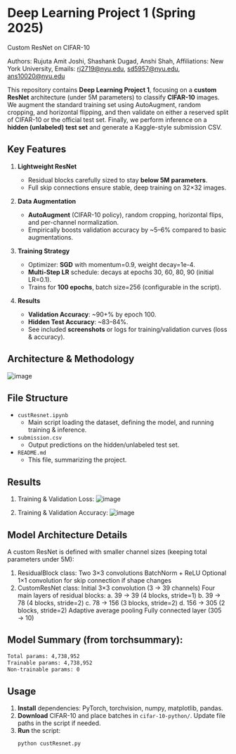 # Deep Learning Project 1 (Spring 2025)
Custom ResNet on CIFAR-10

Authors: Rujuta Amit Joshi, Shashank Dugad, Anshi Shah,
Affiliations: New York University, 
Emails: rj2719@nyu.edu, sd5957@nyu.edu, ans10020@nyu.edu

This repository contains **Deep Learning Project 1**, focusing on a **custom ResNet** architecture (under 5M parameters) to classify **CIFAR-10** images. We augment the standard training set using AutoAugment, random cropping, and horizontal flipping, and then validate on either a reserved split of CIFAR-10 or the official test set. Finally, we perform inference on a **hidden (unlabeled) test set** and generate a Kaggle-style submission CSV.

## Key Features
1. **Lightweight ResNet**  
   - Residual blocks carefully sized to stay **below 5M parameters**.  
   - Full skip connections ensure stable, deep training on 32×32 images.

2. **Data Augmentation**  
   - **AutoAugment** (CIFAR-10 policy), random cropping, horizontal flips, and per-channel normalization.  
   - Empirically boosts validation accuracy by ~5–6% compared to basic augmentations.

3. **Training Strategy**  
   - Optimizer: **SGD** with momentum=0.9, weight decay=1e-4.  
   - **Multi-Step LR** schedule: decays at epochs 30, 60, 80, 90 (initial LR=0.1).  
   - Trains for **100 epochs**, batch size=256 (configurable in the script).

4. **Results**  
   - **Validation Accuracy**: ~90+% by epoch 100.  
   - **Hidden Test Accuracy**: ~83–84%.  
   - See included **screenshots** or logs for training/validation curves (loss & accuracy).

## Architecture & Methodology
![image](https://github.com/user-attachments/assets/7fe36416-61ce-482a-9c35-b89495f58b13)

## File Structure
- `custResnet.ipynb`  
  - Main script loading the dataset, defining the model, and running training & inference.  
- `submission.csv`  
  - Output predictions on the hidden/unlabeled test set.  
- `README.md`  
  - This file, summarizing the project.  

## Results
1. Training & Validation Loss:
![image](https://github.com/user-attachments/assets/6db4e0bb-32be-4477-90d2-d09f123f2d12)

2. Training & Validation Accuracy:
![image](https://github.com/user-attachments/assets/55e3bdc3-14b1-4ba5-aa62-b414bc6f392f)

## Model Architecture Details
A custom ResNet is defined with smaller channel sizes (keeping total parameters under 5M):

1. ResidualBlock class:
Two 3×3 convolutions
BatchNorm + ReLU
Optional 1×1 convolution for skip connection if shape changes
2. CustomResNet class:
Initial 3×3 convolution (3 → 39 channels)
Four main layers of residual blocks:
  a. 39 → 39 (4 blocks, stride=1)
  b. 39 → 78 (4 blocks, stride=2)
  c. 78 → 156 (3 blocks, stride=2)
  d. 156 → 305 (2 blocks, stride=2)
Adaptive average pooling
Fully connected layer (305 → 10)

## Model Summary (from torchsummary):
``` bash
Total params: 4,738,952
Trainable params: 4,738,952
Non-trainable params: 0
```

## Usage
1. **Install** dependencies: PyTorch, torchvision, numpy, matplotlib, pandas.  
2. **Download** CIFAR-10 and place batches in `cifar-10-python/`. Update file paths in the script if needed.  
3. **Run** the script:
   ```bash
   python custResnet.py
  ```
